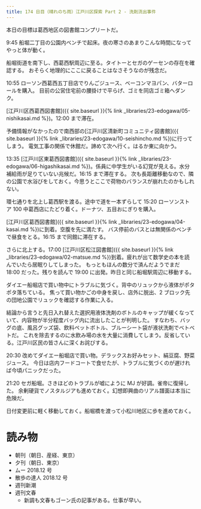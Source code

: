```yaml
---
title: 174 日目（晴れのち雨）江戸川区探索 Part 2 - 洗剤流出事件
---
```


本日の目標は葛西地区の図書館コンプリートだ。

9:45 船堀二丁目の公園内ベンチで起床。夜の寒さのあまりこんな時間になってやっと体が動く。

船堀街道を南下し、西葛西駅周辺に至る。タイトーとセガのゲーセンの存在を確認する。
おそらく地理的にここに戻ることはなさそうなのが残念だ。

10:55 ローソン西葛西五丁目店でりんごジュース、ベーコンマヨパン、バターロールを購入。
目前の公営住宅前の腰掛けで平らげ、ゴミを同店ゴミ箱へダンク。

[江戸川区西葛西図書館]({{ site.baseurl }}{% link _libraries/23-edogawa/05-nishikasai.md %})。12:00 まで滞在。

予備情報がなかったので南西部の[江戸川区清新町コミュニティ図書館]({{ site.baseurl }}{% link _libraries/23-edogawa/10-seishincho.md %})に行ってしまう。
電気工事の関係で休館だ。諦めて次へ行く。はるか東に向かう。

13:35 [江戸川区東葛西図書館]({{ site.baseurl }}{% link _libraries/23-edogawa/06-higashikasai.md %})。係員に中学生がいる幻覚が見える。水分補給雨が足りていない兆候だ。16:15 まで滞在する。
次も長距離移動なので、隣の公園で水浴びをしておく。今思うとここで荷物のバランスが崩れたのかもしれない。

環七通りを北上し葛西駅を渡る。途中で道を一本ずらして
15:20 ローソンストア 100 中葛西店にたどり着く。ドーナツ、五目おにぎりを購入。

[江戸川区葛西図書館]({{ site.baseurl }}{% link _libraries/23-edogawa/04-kasai.md %})に到着。空腹を先に満たす。
バス停前のバスとは無関係のベンチで昼食をとる。16:15 まで同館に滞在する。

さらに北上する。17:00 [江戸川区松江図書館]({{ site.baseurl }}{% link _libraries/23-edogawa/02-matsue.md %})到着。疲れが出て数学史の本を読んでいたら居眠りしてしまった。
もっともほんの数分で済んだようでまだ 18:00 だった。残りを読んで 19:00 に出発。昨日と同じ船堀駅周辺に移動する。

ダイエー船堀店で買い物中にトラブルに気づく。背中のリュックから液体がポタポタ落ちている。
焦って買い物かごの中身を戻し、店外に脱出、2 ブロック先の団地公園でリュックを確認する作業に入る。

結論から言うと先日入れ替えた選択用液体洗剤のボトルのキャップが緩くなっていて、内容物が半分程度バッグ内に流出したことが判明した。
すなわち、バッグの底、風呂グッズ袋、飲料ペットボトル、ブルーシート袋が液状洗剤でベトベトだ。
これを除去するのに水飲み場の水を大量に消費してしまう。反省している。江戸川区民の皆さんに深くお詫びする。

20:30 改めてダイエー船堀店で買い物。デラックスお好みセット、絹豆腐、野菜ジュース。
今日は店内フードコートで食せたが、トラブルに気づくのが遅ければ今頃パニックだった。

21:20 セガ船堀。さきほどのトラブルが嘘にように MJ が好調。雀帝に復帰した。
余剰硬貨でノスタルジアも進めておく。幻想即興曲のリアル譜面は本当に危険だ。

日付変更前に軽く移動しておく。船堀橋を渡って小松川地区に歩を進めておく。

# 読み物

* 朝刊（朝日、産経、東京）
* 夕刊（朝日、東京）
* ムー 2018.12 号
* 散歩の達人 2018.12 号
* 週刊新潮
* 週刊文春
  * 新調も文春もゴーン氏の記事がある。仕事が早い。
